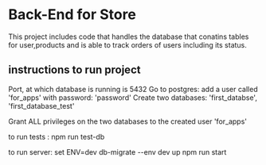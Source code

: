 # Back-End for Store
  This project includes code that handles the database that conatins tables for user,products and is able to track orders of users including its status.


## instructions to run project
Port, at which database is running is  5432
Go to postgres: add a user called 'for_apps' with password: 'password'
Create two databases: 'first_databse', 'first_database_test'

Grant ALL privileges on the two databases to the created user 'for_apps'



to run tests : npm run test-db

to run server: set ENV=dev
               db-migrate --env dev up
               npm run start
